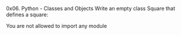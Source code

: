 0x06. Python - Classes and Objects
Write an empty class Square that defines a square:

You are not allowed to import any module
